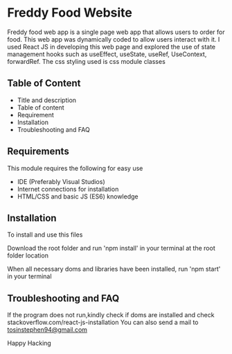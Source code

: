 # Freddy Food Website

Freddy food web app is a single page web app that allows users to order for food. This web app was
dynamically coded to allow users interact with it. I used React JS in developing this web page and explored
the use of state management hooks such as useEffect, useState, useRef, UseContext, forwardRef. The css styling
used is css module classes

## Table of Content  

  - Title and description
  - Table of content
  - Requirement
  - Installation
  - Troubleshooting and FAQ



## Requirements

This module requires the following for easy use
  - IDE (Preferably Visual Studios)
  - Internet connections for installation
  - HTML/CSS and basic JS (ES6) knowledge
  
  

## Installation

To install and use this files

Download the root folder and run 'npm install' in your terminal at the root folder 
location

When all necessary doms and libraries have been installed, run 'npm start' in your terminal 
 

## Troubleshooting and FAQ

If the program does not run,kindly check if doms are installed and check
stackoverflow.com/react-js-installation
You can also send a mail to tosinstephen94@gmail.com

Happy Hacking
